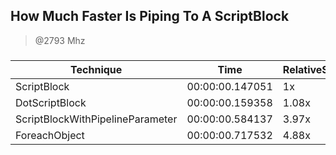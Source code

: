 
How Much Faster Is Piping To A ScriptBlock
------------------------------------------
> @2793 Mhz


### 


|Technique                       |Time           |RelativeSpeed|Throughput|
|--------------------------------|---------------|-------------|----------|
|ScriptBlock                     |00:00:00.147051|1x           |6963.56/s |
|DotScriptBlock                  |00:00:00.159358|1.08x        |6425.77/s |
|ScriptBlockWithPipelineParameter|00:00:00.584137|3.97x        |1753.01/s |
|ForeachObject                   |00:00:00.717532|4.88x        |1427.11/s |




